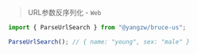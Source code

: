 > URL参数反序列化 - `Web`

```js
import { ParseUrlSearch } from "@yangzw/bruce-us";

ParseUrlSearch(); // { name: "young", sex: "male" }
```